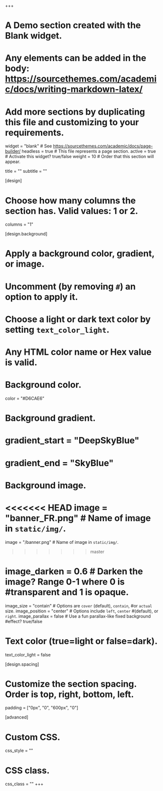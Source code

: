 +++
# A Demo section created with the Blank widget.
# Any elements can be added in the body: https://sourcethemes.com/academic/docs/writing-markdown-latex/
# Add more sections by duplicating this file and customizing to your requirements.

widget = "blank"  # See https://sourcethemes.com/academic/docs/page-builder/
headless = true  # This file represents a page section.
active = true  # Activate this widget? true/false
weight = 10  # Order that this section will appear.

title = ""
subtitle = ""

[design]
  # Choose how many columns the section has. Valid values: 1 or 2.
  columns = "1"

[design.background]
  # Apply a background color, gradient, or image.
  #   Uncomment (by removing `#`) an option to apply it.
  #   Choose a light or dark text color by setting `text_color_light`.
  #   Any HTML color name or Hex value is valid.

  # Background color.
   color = "#D6CAE6"
  
  # Background gradient.
  # gradient_start = "DeepSkyBlue"
  # gradient_end = "SkyBlue"
  
  # Background image.
<<<<<<< HEAD
  image = "banner_FR.png"  # Name of image in `static/img/`.
=======
  image = "/banner.png"  # Name of image in `static/img/`.
>>>>>>> master
  # image_darken = 0.6  # Darken the image? Range 0-1 where 0 is #transparent and 1 is opaque.
  image_size = "contain"  #  Options are `cover` (default), `contain`, #or `actual` size.
  image_position = "center"  # Options include `left`, `center` #(default), or `right`.
  image_parallax = false  # Use a fun parallax-like fixed background #effect? true/false

  # Text color (true=light or false=dark).
  text_color_light = false

[design.spacing]
  # Customize the section spacing. Order is top, right, bottom, left.
  padding = ["0px", "0", "600px", "0"]

[advanced]
 # Custom CSS. 
 css_style = ""
 
 # CSS class.
 css_class = ""
+++